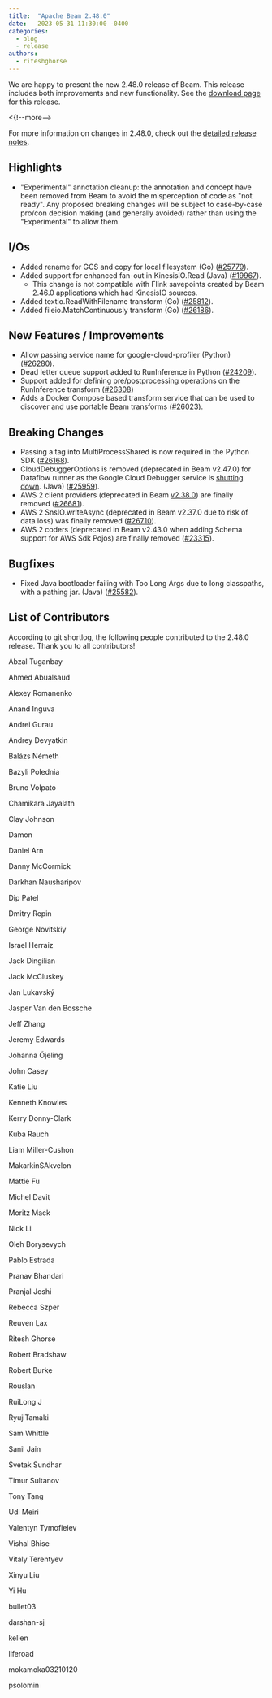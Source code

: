 ```yaml
---
title:  "Apache Beam 2.48.0"
date:   2023-05-31 11:30:00 -0400
categories:
  - blog
  - release
authors:
  - riteshghorse
---
```

<!--
Licensed under the Apache License, Version 2.0 (the "License");
you may not use this file except in compliance with the License.
You may obtain a copy of the License at
http://www.apache.org/licenses/LICENSE-2.0
Unless required by applicable law or agreed to in writing, software
distributed under the License is distributed on an "AS IS" BASIS,
WITHOUT WARRANTIES OR CONDITIONS OF ANY KIND, either express or implied.
See the License for the specific language governing permissions and
limitations under the License.
-->

We are happy to present the new 2.48.0 release of Beam.
This release includes both improvements and new functionality.
See the [download page](/get-started/downloads/{$DOWNLOAD_ANCHOR}) for this release.

<{!--more-->

For more information on changes in 2.48.0, check out the [detailed release notes](https://github.com/apache/beam/milestone/12).

## Highlights

* "Experimental" annotation cleanup: the annotation and concept have been removed from Beam to avoid
  the misperception of code as "not ready". Any proposed breaking changes will be subject to
  case-by-case pro/con decision making (and generally avoided) rather than using the "Experimental"
  to allow them.

## I/Os

* Added rename for GCS and copy for local filesystem (Go) ([#25779](https://github.com/apache/beam/issues/26064)).
* Added support for enhanced fan-out in KinesisIO.Read (Java) ([#19967](https://github.com/apache/beam/issues/19967)).
  * This change is not compatible with Flink savepoints created by Beam 2.46.0 applications which had KinesisIO sources.
* Added textio.ReadWithFilename transform (Go) ([#25812](https://github.com/apache/beam/issues/25812)).
* Added fileio.MatchContinuously transform (Go) ([#26186](https://github.com/apache/beam/issues/26186)).

## New Features / Improvements

* Allow passing service name for google-cloud-profiler (Python) ([#26280](https://github.com/apache/beam/issues/26280)).
* Dead letter queue support added to RunInference in Python ([#24209](https://github.com/apache/beam/issues/24209)).
* Support added for defining pre/postprocessing operations on the RunInference transform ([#26308](https://github.com/apache/beam/issues/26308))
* Adds a Docker Compose based transform service that can be used to discover and use portable Beam transforms ([#26023](https://github.com/apache/beam/pull/26023)).

## Breaking Changes

* Passing a tag into MultiProcessShared is now required in the Python SDK ([#26168](https://github.com/apache/beam/issues/26168)).
* CloudDebuggerOptions is removed (deprecated in Beam v2.47.0) for Dataflow runner as the Google Cloud Debugger service is [shutting down](https://cloud.google.com/debugger/docs/deprecations). (Java) ([#25959](https://github.com/apache/beam/issues/25959)).
* AWS 2 client providers (deprecated in Beam [v2.38.0](#2380---2022-04-20)) are finally removed ([#26681](https://github.com/apache/beam/issues/26681)).
* AWS 2 SnsIO.writeAsync (deprecated in Beam v2.37.0 due to risk of data loss) was finally removed ([#26710](https://github.com/apache/beam/issues/26710)).
* AWS 2 coders (deprecated in Beam v2.43.0 when adding Schema support for AWS Sdk Pojos) are finally removed ([#23315](https://github.com/apache/beam/issues/23315)).

## Bugfixes

* Fixed Java bootloader failing with Too Long Args due to long classpaths, with a pathing jar. (Java) ([#25582](https://github.com/apache/beam/issues/25582)).


## List of Contributors

According to git shortlog, the following people contributed to the 2.48.0 release. Thank you to all contributors!

Abzal Tuganbay

Ahmed Abualsaud

Alexey Romanenko

Anand Inguva

Andrei Gurau

Andrey Devyatkin

Balázs Németh

Bazyli Polednia

Bruno Volpato

Chamikara Jayalath

Clay Johnson

Damon

Daniel Arn

Danny McCormick

Darkhan Nausharipov

Dip Patel

Dmitry Repin

George Novitskiy

Israel Herraiz

Jack Dingilian

Jack McCluskey

Jan Lukavský

Jasper Van den Bossche

Jeff Zhang

Jeremy Edwards

Johanna Öjeling

John Casey

Katie Liu

Kenneth Knowles

Kerry Donny-Clark

Kuba Rauch

Liam Miller-Cushon

MakarkinSAkvelon

Mattie Fu

Michel Davit

Moritz Mack

Nick Li

Oleh Borysevych

Pablo Estrada

Pranav Bhandari

Pranjal Joshi

Rebecca Szper

Reuven Lax

Ritesh Ghorse

Robert Bradshaw

Robert Burke

Rouslan

RuiLong J

RyujiTamaki

Sam Whittle

Sanil Jain

Svetak Sundhar

Timur Sultanov

Tony Tang

Udi Meiri

Valentyn Tymofieiev

Vishal Bhise

Vitaly Terentyev

Xinyu Liu

Yi Hu

bullet03

darshan-sj

kellen

liferoad

mokamoka03210120

psolomin